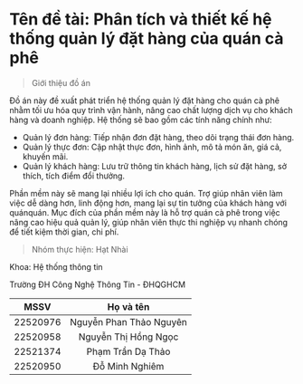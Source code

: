 # Tên đề tài: Phân tích và thiết kế hệ thống quản lý đặt hàng của quán cà phê 

> Giới thiệu đồ án

Đồ án này đề xuất phát triển hệ thống quản lý đặt hàng cho quán cà phê nhằm tối ưu hóa quy trình vận hành, nâng cao chất lượng dịch vụ cho khách hàng và doanh nghiệp. Hệ thống sẽ bao gồm các tính năng chính như:
- Quản lý đơn hàng: Tiếp nhận đơn đặt hàng, theo dõi trạng thái đơn hàng.
- Quản lý thực đơn: Cập nhật thực đơn, hình ảnh, mô tả món ăn, giá cả, khuyến mãi.
- Quản lý khách hàng: Lưu trữ thông tin khách hàng, lịch sử đặt hàng, sở thích, tích điểm đổi thưởng.

Phần mềm này sẽ mang lại nhiều lợi ích cho quán. Trợ giúp nhân viên làm việc dễ dàng hơn, linh động hơn, mang lại sự tin tưởng của khách hàng với quánquán. Mục đích của phần mềm này là hỗ trợ quán cà phê trong việc nâng cao hiệu quả quản lý, giúp nhân viên thực thi nghiệp vụ nhanh chóng để tiết kiệm thời gian, chi phí.

> Nhóm thực hiện: Hạt Nhài

Khoa: Hệ thống thông tin

Trường ĐH Công Nghệ Thông Tin - ĐHQGHCM

 | MSSV     | Họ và tên |
 | ---------|:-------------:|
 | 22520976 |Nguyễn Phan Thảo Nguyên|
 | 22520958 |Nguyễn Thị Hồng Ngọc|
 | 22521374 |Phạm Trần Dạ Thảo|
 | 22520950 |Đỗ Minh Nghiêm|
